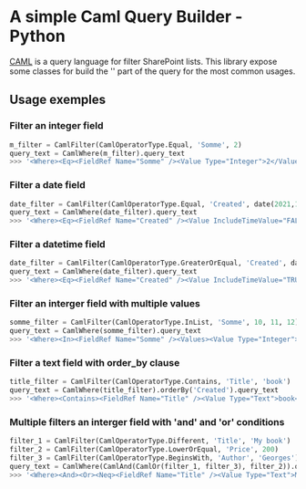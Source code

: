 # A simple Caml Query Builder - Python

[CAML](https://docs.microsoft.com/en-us/sharepoint/dev/schema/query-schema) is a query language for filter SharePoint lists.
This library expose some classes for build the '<query></query>' part of the query for the most common usages.


## Usage exemples

### Filter an integer field

```python
m_filter = CamlFilter(CamlOperatorType.Equal, 'Somme', 2)
query_text = CamlWhere(m_filter).query_text
>>> '<Where><Eq><FieldRef Name="Somme" /><Value Type="Integer">2</Value></Eq></Where>'
```

### Filter a date field

```python
date_filter = CamlFilter(CamlOperatorType.Equal, 'Created', date(2021,11,17))
query_text = CamlWhere(date_filter).query_text
>>> '<Where><Eq><FieldRef Name="Created" /><Value IncludeTimeValue="FALSE" Type="DateTime">2021-11-17</Value></Eq></Where>'
```

### Filter a datetime field

```python
date_filter = CamlFilter(CamlOperatorType.GreaterOrEqual, 'Created', datetime(2021,11,17,20,43,33))
query_text = CamlWhere(date_filter).query_text
>>> '<Where><Eq><FieldRef Name="Created" /><Value IncludeTimeValue="TRUE" Type="DateTime">2021-11-17T20:43:33</Value></Eq></Where>'
```

### Filter an interger field with multiple values

```python
somme_filter = CamlFilter(CamlOperatorType.InList, 'Somme', 10, 11, 12)
query_text = CamlWhere(somme_filter).query_text
>>> '<Where><In><FieldRef Name="Somme" /><Values><Value Type="Integer">10</Value><Value Type="Integer">11</Value><Value Type="Integer">12</Value></Values></In></Where>'
```

### Filter a text field with order_by clause

```python
title_filter = CamlFilter(CamlOperatorType.Contains, 'Title', 'book')
query_text = CamlWhere(title_filter).orderBy('Created').query_text
>>> '<Where><Contains><FieldRef Name="Title" /><Value Type="Text">book</Value></Contains></Where><OrderBy><FieldRef Name="Created" Ascending="True" /></OrderBy>'
```

### Multiple filters an interger field with 'and' and 'or' conditions

```python
filter_1 = CamlFilter(CamlOperatorType.Different, 'Title', 'My book')
filter_2 = CamlFilter(CamlOperatorType.LowerOrEqual, 'Price', 200)
filter_3 = CamlFilter(CamlOperatorType.BeginsWith, 'Author', 'Georges')
query_text = CamlWhere(CamlAnd(CamlOr(filter_1, filter_3), filter_2)).query_text
>>> '<Where><And><Or><Neq><FieldRef Name="Title" /><Value Type="Text">My book</Value></Neq><BeginsWith><FieldRef Name="Author" /><Value Type="Text">Georges</Value></BeginsWith></Or><Leq><FieldRef Name="Price" /><Value Type="Integer">200</Value></Leq></And></Where>'
```
